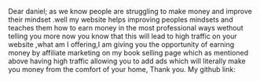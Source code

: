 Dear daniel;
                    as we know people are struggling to make money and improve their mindset .well my website helps improving peoples mindsets and teaches them how to earn money in the most professional ways wethout telling you more now you know that this will lead to high traffic on your website
                    ,what am I offering,I am giving you the opportunity of earning money by affiliate marketing on my book selling page which as mentioned above having high traffic allowing you to add ads which will literally make you money from the comfort of your home,
Thank you.
My github link: